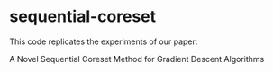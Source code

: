 # sequential-coreset

This code replicates the experiments of our paper:

A Novel Sequential Coreset Method for Gradient Descent Algorithms


